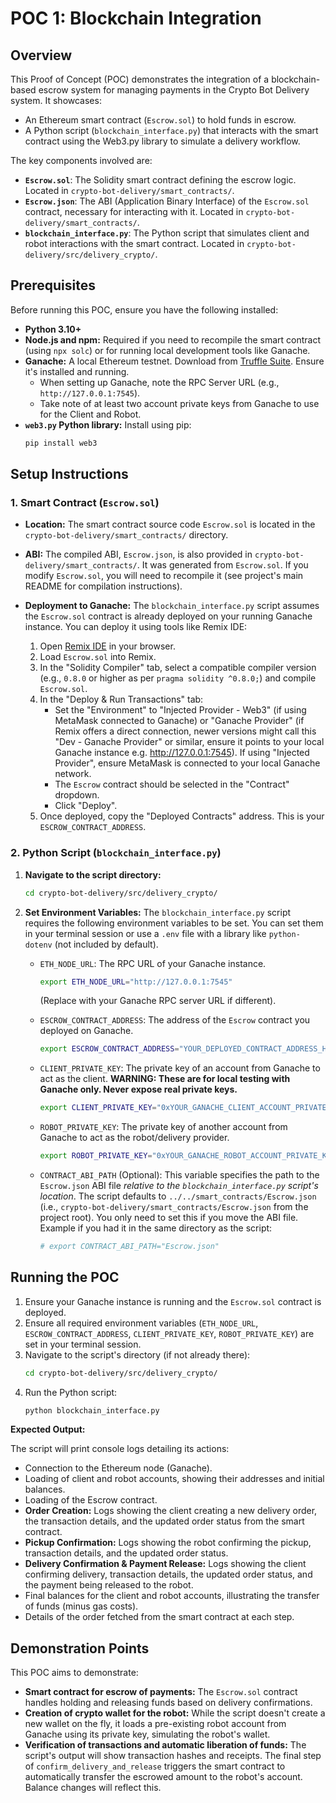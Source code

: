 # POC 1: Blockchain Integration

## Overview

This Proof of Concept (POC) demonstrates the integration of a blockchain-based escrow system for managing payments in the Crypto Bot Delivery system. It showcases:
- An Ethereum smart contract (`Escrow.sol`) to hold funds in escrow.
- A Python script (`blockchain_interface.py`) that interacts with the smart contract using the Web3.py library to simulate a delivery workflow.

The key components involved are:
- **`Escrow.sol`**: The Solidity smart contract defining the escrow logic. Located in `crypto-bot-delivery/smart_contracts/`.
- **`Escrow.json`**: The ABI (Application Binary Interface) of the `Escrow.sol` contract, necessary for interacting with it. Located in `crypto-bot-delivery/smart_contracts/`.
- **`blockchain_interface.py`**: The Python script that simulates client and robot interactions with the smart contract. Located in `crypto-bot-delivery/src/delivery_crypto/`.

## Prerequisites

Before running this POC, ensure you have the following installed:

*   **Python 3.10+**
*   **Node.js and npm:** Required if you need to recompile the smart contract (using `npx solc`) or for running local development tools like Ganache.
*   **Ganache:** A local Ethereum testnet. Download from [Truffle Suite](https://trufflesuite.com/ganache/). Ensure it's installed and running.
    *   When setting up Ganache, note the RPC Server URL (e.g., `http://127.0.0.1:7545`).
    *   Take note of at least two account private keys from Ganache to use for the Client and Robot.
*   **`web3.py` Python library:** Install using pip:
    ```bash
    pip install web3
    ```

## Setup Instructions

### 1. Smart Contract (`Escrow.sol`)

*   **Location:** The smart contract source code `Escrow.sol` is located in the `crypto-bot-delivery/smart_contracts/` directory.
*   **ABI:** The compiled ABI, `Escrow.json`, is also provided in `crypto-bot-delivery/smart_contracts/`. It was generated from `Escrow.sol`. If you modify `Escrow.sol`, you will need to recompile it (see project's main README for compilation instructions).

*   **Deployment to Ganache:**
    The `blockchain_interface.py` script assumes the `Escrow.sol` contract is already deployed on your running Ganache instance. You can deploy it using tools like Remix IDE:
    1.  Open [Remix IDE](https://remix.ethereum.org/) in your browser.
    2.  Load `Escrow.sol` into Remix.
    3.  In the "Solidity Compiler" tab, select a compatible compiler version (e.g., `0.8.0` or higher as per `pragma solidity ^0.8.0;`) and compile `Escrow.sol`.
    4.  In the "Deploy & Run Transactions" tab:
        *   Set the "Environment" to "Injected Provider - Web3" (if using MetaMask connected to Ganache) or "Ganache Provider" (if Remix offers a direct connection, newer versions might call this "Dev - Ganache Provider" or similar, ensure it points to your local Ganache instance e.g. http://127.0.0.1:7545). If using "Injected Provider", ensure MetaMask is connected to your local Ganache network.
        *   The `Escrow` contract should be selected in the "Contract" dropdown.
        *   Click "Deploy".
    5.  Once deployed, copy the "Deployed Contracts" address. This is your `ESCROW_CONTRACT_ADDRESS`.

### 2. Python Script (`blockchain_interface.py`)

1.  **Navigate to the script directory:**
    ```bash
    cd crypto-bot-delivery/src/delivery_crypto/
    ```

2.  **Set Environment Variables:**
    The `blockchain_interface.py` script requires the following environment variables to be set. You can set them in your terminal session or use a `.env` file with a library like `python-dotenv` (not included by default).

    *   `ETH_NODE_URL`: The RPC URL of your Ganache instance.
        ```bash
        export ETH_NODE_URL="http://127.0.0.1:7545" 
        ```
        (Replace with your Ganache RPC server URL if different).

    *   `ESCROW_CONTRACT_ADDRESS`: The address of the `Escrow` contract you deployed on Ganache.
        ```bash
        export ESCROW_CONTRACT_ADDRESS="YOUR_DEPLOYED_CONTRACT_ADDRESS_HERE"
        ```

    *   `CLIENT_PRIVATE_KEY`: The private key of an account from Ganache to act as the client.
        **WARNING: These are for local testing with Ganache only. Never expose real private keys.**
        ```bash
        export CLIENT_PRIVATE_KEY="0xYOUR_GANACHE_CLIENT_ACCOUNT_PRIVATE_KEY"
        ```

    *   `ROBOT_PRIVATE_KEY`: The private key of another account from Ganache to act as the robot/delivery provider.
        ```bash
        export ROBOT_PRIVATE_KEY="0xYOUR_GANACHE_ROBOT_ACCOUNT_PRIVATE_KEY"
        ```
    *   `CONTRACT_ABI_PATH` (Optional): This variable specifies the path to the `Escrow.json` ABI file *relative to the `blockchain_interface.py` script's location*. The script defaults to `../../smart_contracts/Escrow.json` (i.e., `crypto-bot-delivery/smart_contracts/Escrow.json` from the project root). You only need to set this if you move the ABI file.
        Example if you had it in the same directory as the script:
        ```bash
        # export CONTRACT_ABI_PATH="Escrow.json" 
        ```

## Running the POC

1.  Ensure your Ganache instance is running and the `Escrow.sol` contract is deployed.
2.  Ensure all required environment variables (`ETH_NODE_URL`, `ESCROW_CONTRACT_ADDRESS`, `CLIENT_PRIVATE_KEY`, `ROBOT_PRIVATE_KEY`) are set in your terminal session.
3.  Navigate to the script's directory (if not already there):
    ```bash
    cd crypto-bot-delivery/src/delivery_crypto/
    ```
4.  Run the Python script:
    ```bash
    python blockchain_interface.py
    ```

**Expected Output:**

The script will print console logs detailing its actions:
*   Connection to the Ethereum node (Ganache).
*   Loading of client and robot accounts, showing their addresses and initial balances.
*   Loading of the Escrow contract.
*   **Order Creation:** Logs showing the client creating a new delivery order, the transaction details, and the updated order status from the smart contract.
*   **Pickup Confirmation:** Logs showing the robot confirming the pickup, transaction details, and the updated order status.
*   **Delivery Confirmation & Payment Release:** Logs showing the client confirming delivery, transaction details, the updated order status, and the payment being released to the robot.
*   Final balances for the client and robot accounts, illustrating the transfer of funds (minus gas costs).
*   Details of the order fetched from the smart contract at each step.

## Demonstration Points

This POC aims to demonstrate:

*   **Smart contract for escrow of payments:** The `Escrow.sol` contract handles holding and releasing funds based on delivery confirmations.
*   **Creation of crypto wallet for the robot:** While the script doesn't create a new wallet on the fly, it loads a pre-existing robot account from Ganache using its private key, simulating the robot's wallet.
*   **Verification of transactions and automatic liberation of funds:** The script's output will show transaction hashes and receipts. The final step of `confirm_delivery_and_release` triggers the smart contract to automatically transfer the escrowed amount to the robot's account. Balance changes will reflect this.
